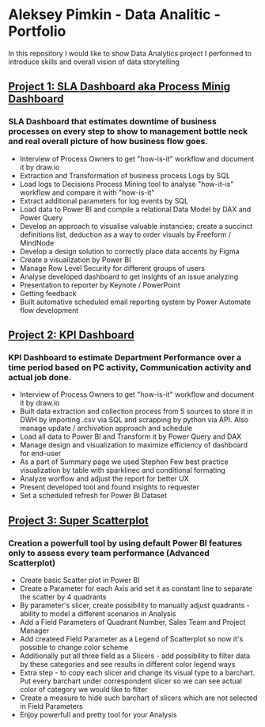 # Aleksey Pimkin - Data Analitic - Portfolio
In this repository I would like to show Data Analytics project I performed to introduce skills and overall vision of data storytelling 

## [Project 1: SLA Dashboard aka Process Minig Dashboard](https://github.com/too314m/SLA-Dashboard)
### SLA Dashboard that estimates downtime of business processes on every step to show to management bottle neck and real overall picture of how business flow goes.
- Interview of Process Owners to get "how-is-it" workflow and document it by draw.io
- Extraction and Transformation of business process Logs by SQL
- Load logs to Decisions Process Mining tool to analyse "how-it-is" workflow and compare it with "how-is-it"
- Extract additional parameters for log events by SQL
- Load data to Power BI and compile a relational Data Model by DAX and Power Query
- Develop an approach to visualise valuable instancies: create a succinct definitions list, deduction as a way to order visuals by Freeform / MindNode
- Develop a design solution to correctly place data accents by Figma
- Create a visualization by Power BI
- Manage Row Level Security for different groups of users
- Analyse developed dashboard to get insights of an issue analyzing
- Presentation to reporter by Keynote / PowerPoint
- Getting feedback
- Built automative scheduled email reporting system by Power Automate flow development

## [Project 2: KPI Dashboard](https://github.com/too314m/KPI_Dashboard)
### KPI Dashboard to estimate Department Performance over a time period based on PC activity, Communication activity and actual job done.
- Interview of Process Owners to get "how-is-it" workflow and document it by draw.io
- Built data extraction and collection process from 5 sources to store it in DWH by importing .csv via SQL and scrapping by python via API. Also manage update / archivation approach and schedule
- Load all data to Power BI and Transform it by Power Query and DAX
- Manage design and visualization to maximize efficiency of dashboard for end-user
- As a part of Summary page we used Stephen Few best practice visualization by table with sparklinec and conditional formating
- Analyze worflow and adjust the report for better UX
- Present developed tool and found insights to requester
- Set a scheduled refresh for Power BI Dataset 

## [Project 3: Super Scatterplot](https://github.com/too314m/SuperScatterplot)
### Creation a powerfull tool by using default Power BI features only to assess every team performance (Advanced Scatterplot)
- Create basic Scatter plot in Power BI
- Create a Parameter for each Axis and set it as constant line to separate the scatter by 4 quadrants
- By parameter's slicer, create possibility to manually adjust quadrants - ability to model a different scenarios in Analysis
- Add a Field Parameters of Quadrant Number, Sales Team and Project Manager
- Add createed Field Parameter as a Legend of Scatterplot so now it's possible to change color scheme
- Additionally put all three field as a Slicers - add possibility to filter data by these categories and see results in different color legend ways
- Extra step - to copy each slicer and change its visual type to a barchart. Put every barchart under correspondent slicer so we can see actual color of category we would like to filter
- Create a measure to hide such barchart of slicers which are not selected in Field Parameters
- Enjoy powerfull and pretty tool for your Analysis
